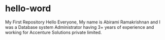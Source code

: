 # hello-word
My First Repository
Hello Everyone, 
My name is Abirami Ramakrishnan and I was a Database system Administrator having 3+ years of experience and working for Accenture Solutions private limited.
